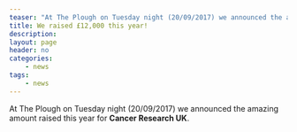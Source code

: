 ```yaml
---
teaser: "At The Plough on Tuesday night (20/09/2017) we announced the amazing amount raised this year for Cancer Research UK."
title: We raised £12,000 this year!
description:
layout: page
header: no
categories:
    - news
tags:
    - news
---
```


At The Plough on Tuesday night (20/09/2017) we announced the amazing amount raised this year for **Cancer Research UK**.
